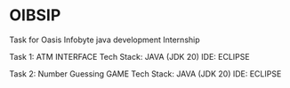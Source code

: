 # OIBSIP
Task for Oasis Infobyte java development Internship

Task 1: ATM INTERFACE 
Tech Stack: JAVA (JDK 20)
IDE: ECLIPSE


Task 2: Number Guessing GAME
Tech Stack: JAVA (JDK 20)
IDE: ECLIPSE
